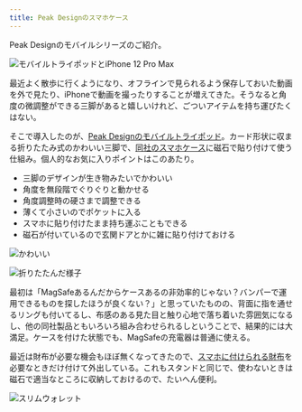 ```yaml
---
title: Peak Designのスマホケース
---
```

Peak Designのモバイルシリーズのご紹介。

![](https://lh4.googleusercontent.com/DanatZqJzTIeR7fzsQUVu9Gfqb9wOHguzjJA4Kp7HQKuY4AxNoOBAXDBgHOd-KO4AeIJUVetwUf_SuRGP6tR5SenW6u4fD3DuwHmzsYZo3kUw1qU9eccW0AnExkqVFJEsY6d6VjOaI2oDlPhZe_a4g "モバイルトライポッドとiPhone 12 Pro Max")

最近よく散歩に行くようになり、オフラインで見られるよう保存しておいた動画を外で見たり、iPhoneで動画を撮ったりすることが増えてきた。そうなると角度の微調整ができる三脚があると嬉しいけれど、ごついアイテムを持ち運びたくはない。

そこで導入したのが、[Peak Designのモバイルトライポッド](https://www.amazon.co.jp/dp/B09FRZPLL3)。カード形状に収まる折りたたみ式のかわいい三脚で、[同社のスマホケース](https://www.amazon.co.jp/dp/B09FP3HP7Z?)に磁石で貼り付けて使う仕組み。個人的なお気に入りポイントはこのあたり。

*   三脚のデザインが生き物みたいでかわいい
*   角度を無段階でぐりぐりと動かせる
*   角度調整時の硬さまで調整できる
*   薄くて小さいのでポケットに入る
*   スマホに貼り付けたまま持ち運ぶこともできる
*   磁石が付いているので玄関ドアとかに雑に貼り付けておける

![](https://lh3.googleusercontent.com/f5o80-d36SgcN0fmFyg9WCgMMB2iMbMmO4SMvfsHrAwQl_Jvrfzc4LdQ7XdjeoYLnoFJ1HmFnMoSTT6qKrOtPOT9gjh2prVa5U-sPNmJ7LdNoshUL0q8XBThc3hsrLbLQebbipOhYAN2vr_sCaayKQ "かわいい")

![](https://lh6.googleusercontent.com/ye3CYrGVV_lVAaVEdD07D7M9HN2XI09wmaQecQO-rsqCnnMlguuy7cGw5o5yZAOSwPSn5aSpITGkJWeO6aAxO87B08k39eAX8Y5R1-CFBrzGroxuTq4VZAWSB0tRHlpPR5_Wl0dHHbLM0AsWwLwKpg "折りたたんだ様子")

最初は「MagSafeあるんだからケースあるの非効率的じゃない？バンパーで運用できるものを探したほうが良くない？」と思っていたものの、背面に指を通せるリングも付いてるし、布感のある見た目と触り心地で落ち着いた雰囲気になるし、他の同社製品ともいろいろ組み合わせられるしということで、結果的には大満足。ケースを付けた状態でも、MagSafeの充電器は普通に使える。

最近は財布が必要な機会もほぼ無くなってきたので、[スマホに付けられる財布](https://www.amazon.co.jp/dp/B09FSGW671)を必要なときだけ付けて外出している。これもスタンドと同じで、使わないときは磁石で適当なところに収納しておけるので、たいへん便利。

![](https://lh6.googleusercontent.com/a8_02z_4T9URDEj3GXeLnf2-AjdpLhIWEog-6QU3iuL9hfSw14rG5tbtxpx_oJFbYY9e2YcSwoV9I58qdlxUqxm31YcojMnkByxWi4PJVmPwVNlCi4HDT32UeEE9Tms2ZZ24TmBkrHhseChVnXSziQ "スリムウォレット")
